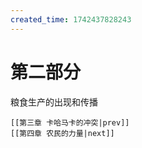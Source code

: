 ```yaml
---
created_time: 1742437828243
---
```

 

# 第二部分  
  
粮食生产的出现和传播

```booknav
[[第三章 卡哈马卡的冲突|prev]]
[[第四章 农民的力量|next]]
```